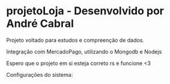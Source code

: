 # projetoLoja - Desenvolvido por André Cabral

Projeto voltado para estudos e compreenção de dados.

Integração com MercadoPago, utilizando o Mongodb e Nodejs

Espero que o projeto em si esteja correto rs e funcione <3



Configurações do sistema:
